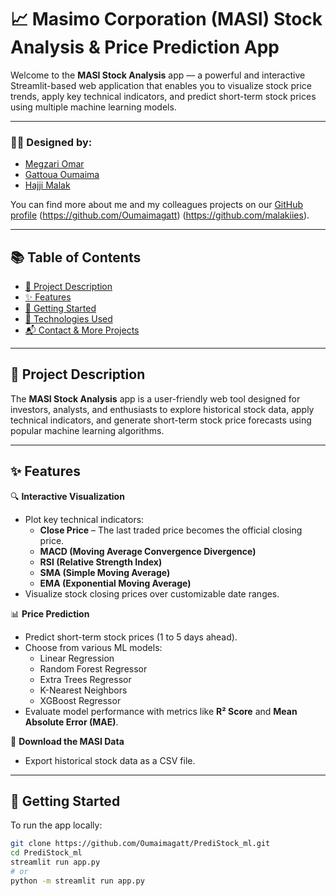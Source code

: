 # 📈 Masimo Corporation (MASI) Stock Analysis & Price Prediction App

Welcome to the **MASI Stock Analysis** app — a powerful and interactive Streamlit-based web application that enables you to visualize stock price trends, apply key technical indicators, and predict short-term stock prices using multiple machine learning models.

---

### 👨‍💻 Designed by:
- [Megzari Omar](https://www.linkedin.com/in/omar-megzari7/)
- [Gattoua Oumaima](https://www.linkedin.com/in/oumaima-gattoua/)
- [Hajji Malak](https://www.linkedin.com/in/malak-hajji-8048a6293/)

You can find more about me and my colleagues projects on our [GitHub profile](https://github.com/omarmegzari) (https://github.com/Oumaimagatt) (https://github.com/malakiies).

---

## 📚 Table of Contents
- [📌 Project Description](#project-description)
- [✨ Features](#features)
- [🚀 Getting Started](#getting-started)
- [🧠 Technologies Used](#technologies-used)
- [📬 Contact & More Projects](#contact--more-projects)

---

## 📌 Project Description

The **MASI Stock Analysis** app is a user-friendly web tool designed for investors, analysts, and enthusiasts to explore historical stock data, apply technical indicators, and generate short-term stock price forecasts using popular machine learning algorithms.

---

## ✨ Features

🔍 **Interactive Visualization**  
- Plot key technical indicators:
  - **Close Price** – The last traded price becomes the official closing price.
  - **MACD (Moving Average Convergence Divergence)**
  - **RSI (Relative Strength Index)**
  - **SMA (Simple Moving Average)**
  - **EMA (Exponential Moving Average)**
- Visualize stock closing prices over customizable date ranges.

📊 **Price Prediction**  
- Predict short-term stock prices (1 to 5 days ahead).
- Choose from various ML models:
  - Linear Regression  
  - Random Forest Regressor  
  - Extra Trees Regressor  
  - K-Nearest Neighbors  
  - XGBoost Regressor  
- Evaluate model performance with metrics like **R² Score** and **Mean Absolute Error (MAE)**.

💾 **Download the MASI Data**  
- Export historical stock data as a CSV file.

---

## 🚀 Getting Started

To run the app locally:

```bash
git clone https://github.com/Oumaimagatt/PrediStock_ml.git
cd PrediStock_ml
streamlit run app.py
# or
python -m streamlit run app.py
